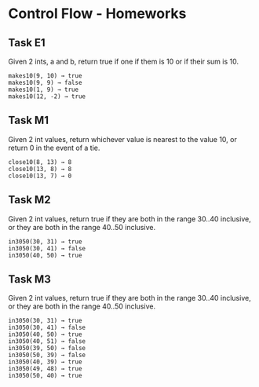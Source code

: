 # Control Flow - Homeworks

## Task E1

Given 2 ints, a and b, return true if one if them is 10 or if their sum is 10.

```text
makes10(9, 10) → true
makes10(9, 9) → false
makes10(1, 9) → true
makes10(12, -2) → true
```

## Task M1

Given 2 int values, return whichever value is nearest to the value 10, or return 0 in the event of a tie.

```text
close10(8, 13) → 8
close10(13, 8) → 8
close10(13, 7) → 0
```

## Task M2

Given 2 int values, return true if they are both in the range 30..40 inclusive, or they are both in the range 40..50
inclusive.

```text
in3050(30, 31) → true
in3050(30, 41) → false
in3050(40, 50) → true
```

## Task M3

Given 2 int values, return true if they are both in the range 30..40 inclusive, or they are both in the range 40..50
inclusive.

```text
in3050(30, 31) → true
in3050(30, 41) → false
in3050(40, 50) → true
in3050(40, 51) → false
in3050(39, 50) → false
in3050(50, 39) → false
in3050(40, 39) → true	
in3050(49, 48) → true	
in3050(50, 40) → true	
```
